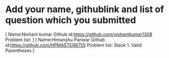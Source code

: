 # Add your name, githublink and list of question which you submitted

[
 Name:Nishant kumar
 Github id:https://github.com/nishantkumar1308
 Problem list:
]
[
 Name:Himanshu Panwar
 Github id:https://github.com/HPMASTER8755
 Problem list: Stack
    1. Valid Parentheses
]